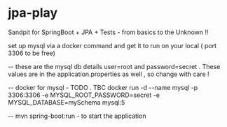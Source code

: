 # jpa-play
Sandpit for SpringBoot + JPA + Tests - from basics to the Unknown !! 

set up mysql via a docker command and get it to run on your local ( port 3306 to be free)

-- these are the mysql db details
user=root and password=secret . These values are in the application.properties as well , so change with care ! 

-- docker for mysql - TODO . TBC 
docker run -d --name mysql -p 3306:3306 -e MYSQL_ROOT_PASSWORD=secret -e MYSQL_DATABASE=mySchema mysql:5


-- mvn spring-boot:run   - to start the application 
